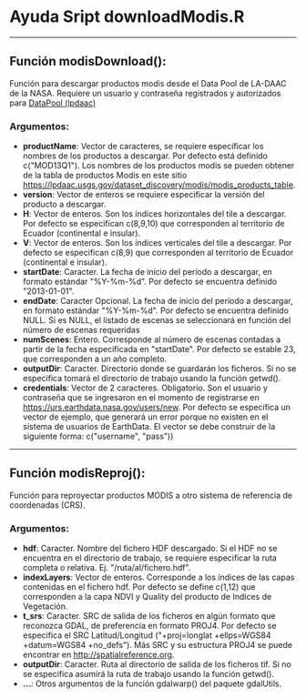 # Ayuda Sript downloadModis.R
***
## Función modisDownload():

Función para descargar productos modis desde el Data Pool de LA-DAAC de la NASA. Requiere un usuario y contraseña registrados y autorizados para [DataPool (lpdaac)](https://urs.earthdata.nasa.gov/users/new)

### Argumentos: 

- **productName**: Vector de caracteres, se requiere especificar los nombres de los productos a descargar. Por defecto está definido c("MOD13Q1"). Los nombres de los productos modis se pueden obtener de la tabla de productos Modis en este sitio https://lpdaac.usgs.gov/dataset_discovery/modis/modis_products_table.
- **version**: Vector de enteros se requiere especificar la versión del producto a descargar.
- **H**: Vector de enteros. Son los índices horizontales del tile a descargar. Por defecto se especifican c(8,9,10) que corresponden al territorio de Ecuador (continental e insular).
- **V**: Vector de enteros. Son los índices verticales del tile a descargar. Por defecto se especifican c(8,9) que corresponden al territorio de Ecuador (continental e insular).
- **startDate**: Caracter. La fecha de inicio del período a descargar, en formato estándar "%Y-%m-%d". Por defecto se encuentra definido "2013-01-01".
- **endDate**: Caracter Opcional. La fecha de inicio del período a descargar, en formato estándar "%Y-%m-%d". Por defecto se encuentra definido NULL. Si es NULL, el listado de escenas se seleccionará en función del número de escenas requeridas
- **numScenes**:      Entero. Corresponde al número de escenas contadas a partir de la fecha especificada en "startDate". Por defecto se  estable 23, que corresponden a un año completo.
- **outputDir**:      Caracter. Directorio donde se guardarán los ficheros. Si no se especifica tomará el directorio de trabajo usando la función getwd().
- **credentials**:    Vector de 2 caracteres. Obligatorio. Son el usuario y  contraseña que se ingresaron en el momento de registrarse en https://urs.earthdata.nasa.gov/users/new. Por defecto se especifica un vector de ejemplo, que generará un error porque no existen en el sistema de usuarios de EarthData. El vector se debe construir de la siguiente forma: c("username", "pass"))

***

## Función modisReproj(): 

Función para reproyectar productos MODIS a otro sistema de referencia de coordenadas (CRS). 

### Argumentos:

 - **hdf**: Caracter. Nombre del fichero HDF descargado. Si el HDF no se encuentra en el directorio de trabajo, se requiere especificar la ruta completa o relativa. Ej. "/ruta/al/fichero.hdf".
- **indexLayers**: Vector de enteros. Corresponde a los índices de las capas contenidas en el fichero hdf. Por defecto se define c(1,12) que corresponden a la capa NDVI y Quality del producto de Indices de Vegetación. 
- **t_srs**: Caracter. SRC de salida de los ficheros en algún formato que reconozca GDAL, de preferencia en formato PROJ4. Por defecto se especifica el SRC Latitud/Longitud ("+proj=longlat +ellps=WGS84 +datum=WGS84 +no_defs"). Más SRC y su estructura PROJ4 se puede encontrar en http://spatialreference.org.
- **outputDir**: Caracter. Ruta al directorio de salida de los ficheros tif. Si no se especifica asumirá la ruta de trabajo usando la función getwd().
- **...**: Otros argumentos de la función gdalwarp() del paquete gdalUtils. 
